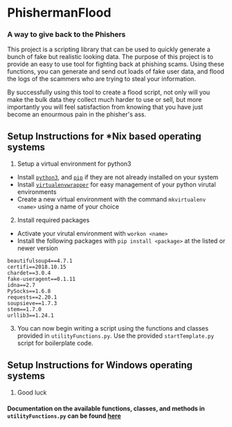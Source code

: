 # PhishermanFlood
### A way to give back to the Phishers

This project is a scripting library that can be used to quickly generate a bunch of fake but realistic looking data. The purpose of this project is to provide an easy to use tool for fighting back at phishing scams. Using these functions, you can generate and send out loads of fake user data, and flood the logs of the scammers who are trying to steal your information.

By successfully using this tool to create a flood script, not only will you make the bulk data they collect much harder to use or sell, but more importantly you will feel satisfaction from knowing that you have just become an enourmous pain in the phisher's ass.

## Setup Instructions for \*Nix based operating systems

1) Setup a virtual environment for python3
  - Install [`python3`](https://docs.python-guide.org/starting/install3/linux/), and [`pip`](https://packaging.python.org/guides/installing-using-linux-tools/) if they are not already installed on your system
  - Install [`virtualenvwrapper`](https://virtualenvwrapper.readthedocs.io/en/latest/install.html) for easy management of your python virutal environments
  - Create a new virtual environment with the command `mkvirtualenv <name>` using a name of your choice
2) Install required packages
  - Activate your virutal environment with `workon <name>`
  - Install the following packages with `pip install <package>` at the listed or newer version
```
beautifulsoup4==4.7.1
certifi==2018.10.15
chardet==3.0.4
fake-useragent==0.1.11
idna==2.7
PySocks==1.6.8
requests==2.20.1
soupsieve==1.7.3
stem==1.7.0
urllib3==1.24.1
```
3) You can now begin writing a script using the functions and classes provided in `utilityFunctions.py`. Use the provided `startTemplate.py` script for boilerplate code.

## Setup Instructions for Windows operating systems

1) Good luck

#### Documentation on the available functions, classes, and methods in `utilityFunctions.py` can be found [here](Documentation.md)
